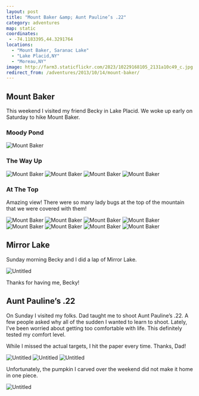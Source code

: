 ```yaml
---
layout: post
title: "Mount Baker &amp; Aunt Pauline’s .22"
category: adventures
map: static
coordinates:
 - -74.1183395,44.3291764
locations:
  - "Mount Baker, Saranac Lake"
  - "Lake Placid,NY"
  - "Moreau,NY"
image: http://farm3.staticflickr.com/2823/10229168105_2131a10c49_c.jpg
redirect_from: /adventures/2013/10/14/mount-baker/
---
```



## Mount Baker

This weekend I visited my friend Becky in Lake Placid. We woke up early on Saturday to hike Mount Baker.

### Moody Pond

<div class="photos">

<img src="http://farm6.staticflickr.com/5473/10228436205_42f300a7c8_c.jpg" class="pop-out" alt="Mount Baker">
</div>

### The Way Up

<div class="photos">

<img src="http://farm6.staticflickr.com/5506/10229556136_89125b83fc_c.jpg" alt="Mount Baker">
<img src="http://farm4.staticflickr.com/3825/10228443015_e56a146f94_c.jpg" class="img-thirds" alt="Mount Baker">
<img src="http://farm9.staticflickr.com/8129/10228363744_5dfd3edf98_c.jpg" class="img-thirds" alt="Mount Baker">
<img src="http://farm3.staticflickr.com/2866/10228465956_f0cb619a36_c.jpg" class="img-thirds" alt="Mount Baker">
</div>

### At The Top

Amazing view! There were so many lady bugs at the top of the mountain that we were covered with them!

<div class="photos">

<img src="http://farm3.staticflickr.com/2867/10228475395_4796967793_c.jpg" class="img-thirds" alt="Mount Baker">
<img src="http://farm8.staticflickr.com/7433/10228487136_3c1be43ca7_c.jpg" class="img-thirds" alt="Mount Baker">
<img src="http://farm6.staticflickr.com/5331/10229582776_73c72aa430_c.jpg" class="img-thirds" alt="Mount Baker">
<img src="http://farm8.staticflickr.com/7438/10228385864_d7ee2ea3d0_c.jpg" class="img-half" alt="Mount Baker">
<img src="http://farm3.staticflickr.com/2823/10229168105_2131a10c49_c.jpg" class="img-half" alt="Mount Baker">
<img src="http://farm4.staticflickr.com/3701/10229542466_a47b9a684f_c.jpg" class="pop-out" alt="Mount Baker">
<img src="http://farm8.staticflickr.com/7446/10229629013_588e4dba5d_c.jpg" class="img-half" alt="Mount Baker">
<img src="http://farm4.staticflickr.com/3682/10229654363_e9af7b0bcc_c.jpg" class="img-half" alt="Mount Baker">
</div>

## Mirror Lake

Sunday morning Becky and I did a lap of Mirror Lake.

<div class="photos">

<img src="http://farm4.staticflickr.com/3733/10281533086_e2510124a4_c.jpg" class="pop-out" alt="Untitled">
</div>

Thanks for having me, Becky!

## Aunt Pauline&rsquo;s .22

On Sunday I visited my folks. Dad taught me to shoot Aunt Pauline&rsquo;s .22. A few people asked why all of the sudden I wanted to learn to shoot. Lately, I&rsquo;ve been worried about getting too comfortable with life. This definitely tested my comfort level.

While I missed the actual targets, I hit the paper every time. Thanks, Dad!

<div class="photos">

<img src="http://farm6.staticflickr.com/5443/10281536256_38b72ee1b5_c.jpg" class="img-half" alt="Untitled">
<img src="http://farm6.staticflickr.com/5462/10281540056_49d001cedc_c.jpg" class="img-half" alt="Untitled">
<img src="http://farm6.staticflickr.com/5445/10281446704_08034dab80_c.jpg" alt="Untitled">
</div>

Unfortunately, the pumpkin I carved over the weekend did not make it home in one piece.

<div class="photos">

<img src="http://farm4.staticflickr.com/3694/10281529596_16eee5041c_c.jpg" alt="Untitled">
</div>
